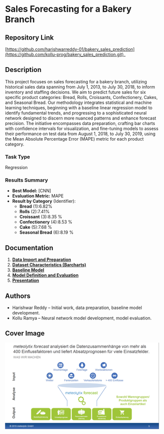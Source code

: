 # Sales Forecasting for a Bakery Branch

## Repository Link

[https://github.com/harishwarreddy-01/bakery_sales_prediction](https://github.com/kollu-prog/bakery_sales_prediction.git)_
## Description

This project focuses on sales forecasting for a bakery branch, utilizing historical sales data spanning from July 1, 2013, to July 30, 2018, to inform inventory and staffing decisions. We aim to predict future sales for six specific product categories: Bread, Rolls, Croissants, Confectionery, Cakes, and Seasonal Bread. Our methodology integrates statistical and machine learning techniques, beginning with a baseline linear regression model to identify fundamental trends, and progressing to a sophisticated neural network designed to discern more nuanced patterns and enhance forecast precision. The initiative encompasses data preparation, crafting bar charts with confidence intervals for visualization, and fine-tuning models to assess their performance on test data from August 1, 2018, to July 30, 2019, using the Mean Absolute Percentage Error (MAPE) metric for each product category.

### Task Type

Regression

### Results Summary

-   **Best Model:** [CNN]
-   **Evaluation Metric:** MAPE
-   **Result by Category** (Identifier):
    -   **Bread** (1):6.82%
    -   **Rolls** (2):7.41%
    -   **Croissant** (3):8.35 %
    -   **Confectionery** (4):8.53 %
    -   **Cake** (5):7.68 %
    -   **Seasonal Bread** (6):8.19 %

## Documentation

1.  [**Data Import and Preparation**](0_DataPreparation/)
3.  [**Dataset Characteristics (Barcharts)**](1_DatasetCharacteristics/)
4.  [**Baseline Model**](2_BaselineModel/)
5.  [**Model Definition and Evaluation**](3_Model/)
6.  [**Presentation**](4_Presentation/README.md)

## Authors

- Harishwar Reddy – Initial work, data preparation, baseline model development.
- Kollu Ramya – Neural network model development, model evaluation.


## Cover Image

![](CoverImage/cover_image.png)
